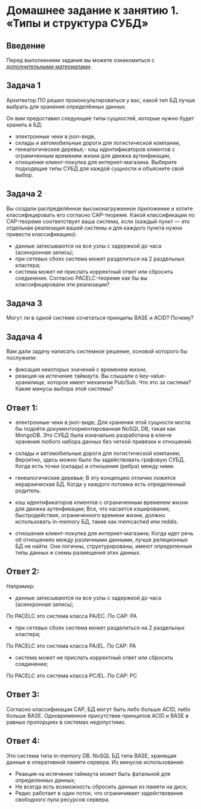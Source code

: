 # Домашнее задание к занятию 1. «Типы и структура СУБД»
## Введение
Перед выполнением задания вы можете ознакомиться с [дополнительными материалами](https://github.com/netology-code/virt-homeworks/tree/virt-11/additional).

## Задача 1
Архитектор ПО решил проконсультироваться у вас, какой тип БД лучше выбрать для хранения определённых данных. 

Он вам предоставил следующие типы сущностей, которые нужно будет хранить в БД:
- электронные чеки в json-виде,
- склады и автомобильные дороги для логистической компании,
- генеалогические деревья,- кэш идентификаторов клиентов с ограниченным временем жизни для движка аутенфикации,
- отношения клиент-покупка для интернет-магазина.
Выберите подходящие типы СУБД для каждой сущности и объясните свой выбор.

## Задача 2
Вы создали распределённое высоконагруженное приложение и хотите классифицировать его согласно CAP-теореме. Какой классификации по CAP-теореме соответствует ваша система, если (каждый пункт — это отдельная реализация вашей системы и для каждого пункта нужно привести классификацию):
- данные записываются на все узлы с задержкой до часа (асинхронная запись);
- при сетевых сбоях система может разделиться на 2 раздельных кластера;
- система может не прислать корректный ответ или сбросить соединение.
Согласно PACELC-теореме как бы вы классифицировали эти реализации?

## Задача 3
Могут ли в одной системе сочетаться принципы BASE и ACID? Почему?

## Задача 4
Вам дали задачу написать системное решение, основой которого бы послужили:
- фиксация некоторых значений с временем жизни,
- реакция на истечение таймаута.
Вы слышали о key-value-хранилище, которое имеет механизм Pub/Sub. Что это за система? Какие минусы выбора этой системы?

 ## Ответ 1:

- электронные чеки в json-виде;
Для хранения этой сущности могла бы подойти документоориентированная NoSQL DB, такая как MongoDB. Это СУБД была изначально разработана в ключе хранения любого набора данных без четкой привязки и отношений.

- склады и автомобильные дороги для логистической компании;
Вероятно, здесь можно было бы задействовать графовую СУБД. Когда есть точки (склады) и отношения (ребра) между ними.

- генеалогические деревья;
В эту концепцию отлично ложится иерархическая БД. Когда у каждого потомка есть определенный родитель.

- кэш идентификаторов клиентов с ограниченным временем жизни для движка аутенфикации;
Все, что касается кэширования, быстродействия, ограниченного времени жизни, должно использовать in-memory БД, такие как memcached или reddis.

- отношения клиент-покупка для интернет-магазина;
Когда идет речь об отношениях между различными данными, лучше реляционных БД не найти. Они логичны, структурированы, имеют определенные типы данных и схемы размещения этих данных.

## Ответ 2: 

Например:

- данные записываются на все узлы с задержкой до часа (асинхронная запись);

По PACELC это система класса PA/EC.
По CAP: РА

- при сетевых сбоях система может разделиться на 2 раздельных кластера;

По PACELC это система класса PA/EL.
По CAP: РА

- система может не прислать корректный ответ или сбросить соединение;

По PACELC это система класса PC/EL.
По CAP: РС

## Ответ 3:

Согласно классификации САР, БД могут быть либо больше ACID, либо больше BASE. Одновременное присутствие принципов ACID и BASE в равных пропорциях в системах недопустимо.

## Ответ 4: 

Это система типа in-memory DB. NoSQL БД типа BASE, хранящая данные в оперативной памяти сервера.
Из минусов использования:
- Реакция на истечение таймаута может быть фатальной для определенных данных;
- Не всегда есть возможность сбросить данные из памяти на диск;
- Редис работает в один поток, что ограничивает задействование свободного пула ресурсов сервера.
